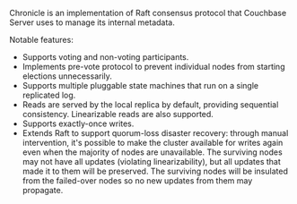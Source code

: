Chronicle is an implementation of Raft consensus protocol that Couchbase
Server uses to manage its internal metadata.

Notable features:

 * Supports voting and non-voting participants.
 * Implements pre-vote protocol to prevent individual nodes from starting
   elections unnecessarily.
 * Supports multiple pluggable state machines that run on a single replicated
   log.
 * Reads are served by the local replica by default, providing sequential
   consistency. Linearizable reads are also supported.
 * Supports exactly-once writes.
 * Extends Raft to support quorum-loss disaster recovery: through manual
   intervention, it's possible to make the cluster available for writes again
   even when the majority of nodes are unavailable. The surviving nodes may
   not have all updates (violating linearizability), but all updates that made
   it to them will be preserved. The surviving nodes will be insulated from
   the failed-over nodes so no new updates from them may propagate.
